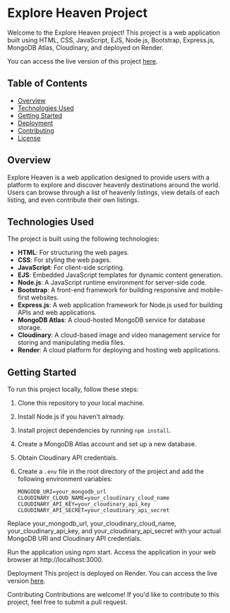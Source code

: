 # Explore Heaven Project

Welcome to the Explore Heaven project! This project is a web application built using HTML, CSS, JavaScript, EJS, Node.js, Bootstrap, Express.js, MongoDB Atlas, Cloudinary, and deployed on Render.

You can access the live version of this project [here](https://explore-heaven.onrender.com/listings).

## Table of Contents

- [Overview](#overview)
- [Technologies Used](#technologies-used)
- [Getting Started](#getting-started)
- [Deployment](#deployment)
- [Contributing](#contributing)
- [License](#license)

## Overview

Explore Heaven is a web application designed to provide users with a platform to explore and discover heavenly destinations around the world. Users can browse through a list of heavenly listings, view details of each listing, and even contribute their own listings.

## Technologies Used

The project is built using the following technologies:

- **HTML**: For structuring the web pages.
- **CSS**: For styling the web pages.
- **JavaScript**: For client-side scripting.
- **EJS**: Embedded JavaScript templates for dynamic content generation.
- **Node.js**: A JavaScript runtime environment for server-side code.
- **Bootstrap**: A front-end framework for building responsive and mobile-first websites.
- **Express.js**: A web application framework for Node.js used for building APIs and web applications.
- **MongoDB Atlas**: A cloud-hosted MongoDB service for database storage.
- **Cloudinary**: A cloud-based image and video management service for storing and manipulating media files.
- **Render**: A cloud platform for deploying and hosting web applications.

## Getting Started

To run this project locally, follow these steps:

1. Clone this repository to your local machine.
2. Install Node.js if you haven't already.
3. Install project dependencies by running `npm install`.
4. Create a MongoDB Atlas account and set up a new database.
5. Obtain Cloudinary API credentials.
6. Create a `.env` file in the root directory of the project and add the following environment variables:

   ```plaintext
   MONGODB_URI=your_mongodb_url
   CLOUDINARY_CLOUD_NAME=your_cloudinary_cloud_name
   CLOUDINARY_API_KEY=your_cloudinary_api_key
   CLOUDINARY_API_SECRET=your_cloudinary_api_secret

Replace your_mongodb_url, your_cloudinary_cloud_name, your_cloudinary_api_key, and your_cloudinary_api_secret with your actual MongoDB URI and Cloudinary API credentials.

Run the application using npm start.
Access the application in your web browser at http://localhost:3000.

Deployment
This project is deployed on Render. You can access the live version [here](https://explore-heaven.onrender.com/listings).

Contributing
Contributions are welcome! If you'd like to contribute to this project, feel free to submit a pull request.
